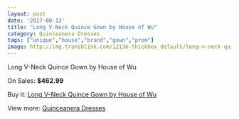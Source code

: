 ```yaml
---
layout: post
date: '2017-08-13'
title: "Long V-Neck Quince Gown by House of Wu"
category: Quinceanera Dresses
tags: ["unique","house","brand","gown","prom"]
image: http://img.transblink.com/12136-thickbox_default/long-v-neck-quince-gown-by-house-of-wu.jpg
---
```

Long V-Neck Quince Gown by House of Wu

On Sales: **$462.99**
<a href="https://www.transblink.com/en/quinceanera-dresses/3947-long-v-neck-quince-gown-by-house-of-wu.html"><amp-img layout="responsive" width="600" height="600" src="//img.transblink.com/12136-thickbox_default/long-v-neck-quince-gown-by-house-of-wu.jpg" alt="Long V-Neck Quince Gown by House of Wu 0" /></a>
<a href="https://www.transblink.com/en/quinceanera-dresses/3947-long-v-neck-quince-gown-by-house-of-wu.html"><amp-img layout="responsive" width="600" height="600" src="//img.transblink.com/12138-thickbox_default/long-v-neck-quince-gown-by-house-of-wu.jpg" alt="Long V-Neck Quince Gown by House of Wu 1" /></a>
<a href="https://www.transblink.com/en/quinceanera-dresses/3947-long-v-neck-quince-gown-by-house-of-wu.html"><amp-img layout="responsive" width="600" height="600" src="//img.transblink.com/12137-thickbox_default/long-v-neck-quince-gown-by-house-of-wu.jpg" alt="Long V-Neck Quince Gown by House of Wu 2" /></a>

Buy it: [Long V-Neck Quince Gown by House of Wu](https://www.transblink.com/en/quinceanera-dresses/3947-long-v-neck-quince-gown-by-house-of-wu.html "Long V-Neck Quince Gown by House of Wu")

View more: [Quinceanera Dresses](https://www.transblink.com/en/11-quinceanera-dresses "Quinceanera Dresses")